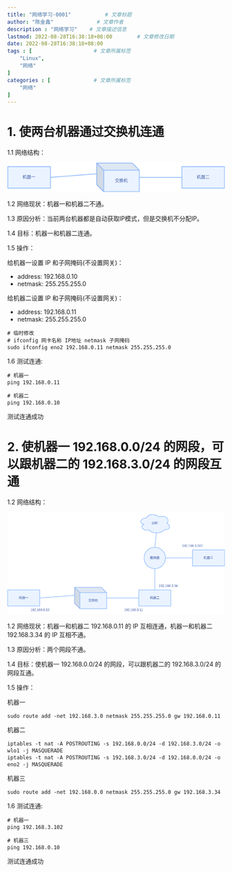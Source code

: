 ```yaml
---
title: "网络学习-0001"           # 文章标题
author: "陈金鑫"              # 文章作者
description : "网络学习"    # 文章描述信息
lastmod: 2022-08-28T16:38:18+08:00        # 文章修改日期
date: 2022-08-28T16:38:18+08:00
tags : [                    # 文章所属标签
    "Linux",
    "网络"
]
categories : [              # 文章所属标签
    "网络"
]
---
```

# 1. 使两台机器通过交换机连通
1.1 网络结构：

![网络拓扑-0001](0001.png)

1.2 网络现状：机器一和机器二不通。

1.3 原因分析：当前两台机器都是自动获取IP模式，但是交换机不分配IP。

1.4 目标：机器一和机器二连通。

1.5 操作：

给机器一设置 IP 和子网掩码(不设置网关)：

- address: 192.168.0.10
- netmask: 255.255.255.0

给机器二设置 IP 和子网掩码(不设置网关)：

- address: 192.168.0.11
- netmask: 255.255.255.0
```
# 临时修改
# ifconfig 网卡名称 IP地址 netmask 子网掩码
sudo ifconfig eno2 192.168.0.11 netmask 255.255.255.0
```
1.6 测试连通:
```
# 机器一
ping 192.168.0.11
```
```
# 机器二
ping 192.168.0.10
```
测试连通成功
# 2. 使机器一 192.168.0.0/24 的网段，可以跟机器二的 192.168.3.0/24 的网段互通
1.2 网络结构：

![网络拓扑-0002](0002.png)

1.2 网络现状：机器一和机器二 192.168.0.11 的 IP 互相连通，机器一和机器二 192.168.3.34 的 IP 互相不通。

1.3 原因分析：两个网段不通。

1.4 目标：使机器一 192.168.0.0/24 的网段，可以跟机器二的 192.168.3.0/24 的网段互通。

1.5 操作：

机器一
```
sudo route add -net 192.168.3.0 netmask 255.255.255.0 gw 192.168.0.11
```
机器二
```
iptables -t nat -A POSTROUTING -s 192.168.0.0/24 -d 192.168.3.0/24 -o wlo1 -j MASQUERADE
iptables -t nat -A POSTROUTING -s 192.168.3.0/24 -d 192.168.0.0/24 -o eno2 -j MASQUERADE
```
机器三
```
sudo route add -net 192.168.0.0 netmask 255.255.255.0 gw 192.168.3.34
```
1.6 测试连通:
```
# 机器一
ping 192.168.3.102
```
```
# 机器三
ping 192.168.0.10
```
测试连通成功
